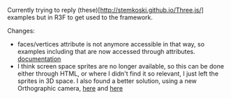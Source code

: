 Currently trying to reply (these)[http://stemkoski.github.io/Three.js/] examples but in R3F to get used to the framework.

Changes:
 - faces/vertices attribute is not anymore accessible in that way, so examples including that are now accessed through attributes. [documentation](https://threejs.org/docs/#api/en/core/BufferGeometry.attributes)
 -  I think screen space sprites are no longer available, so this can be done either through HTML, or where I didn't find it so relevant, I just left the sprites in 3D space. I also found a better solution, using a new Orthographic camera, [here](https://github.com/mrdoob/three.js/blob/master/examples/webgl_sprites.html) and [here](https://codesandbox.io/s/react-three-fiber-multiple-scene-test-k7ei0)

